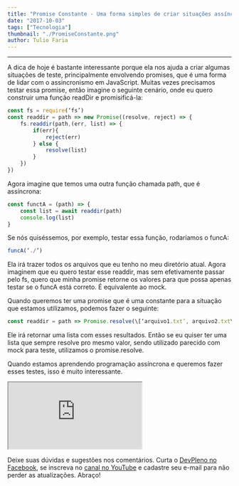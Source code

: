 ```yaml
---
title: "Promise Constante - Uma forma simples de criar situações assíncronas de teste"
date: "2017-10-03"
tags: ["Tecnologia"]
thumbnail: "./PromiseConstante.png"
author: Tulio Faria
---
```


---
A dica de hoje é bastante interessante porque ela nos ajuda a criar algumas situações de teste, principalmente envolvendo promises, que é uma forma de lidar com o assincronismo em JavaScript. Muitas vezes precisamos testar essa promise, então imagine o seguinte cenário, onde eu quero construir uma função readDir e promisificá-la:  

```jsx {numberLines: true}
const fs = require(‘fs’)
const readdir = path => new Promise((resolve, reject) => {
    fs.readdir(path,(err, list) => {
        if(err){
            reject(err)
        } else {
            resolve(list)
        }
    })
})
```

Agora imagine que temos uma outra função chamada path, que é assíncrona:

```jsx {numberLines: true}
const functA = (path) => {
    const list = await readdir(path)
    console.log(list)
}
```

Se nós quiséssemos, por exemplo, testar essa função, rodaríamos o funcA:

```jsx {numberLines: true}
funcA(‘./’)
```

Ela irá trazer todos os arquivos que eu tenho no meu diretório atual. Agora imaginem que eu quero testar esse readdir, mas sem efetivamente passar pelo fs, quero que minha promise retorne os valores para que possa apenas testar se o funcA está correto. É equivalente ao mock. 

Quando queremos ter uma promise que é uma constante para a situação que estamos utilizamos, podemos fazer o seguinte:

```jsx {numberLines: true}
const readdir = path => Promise.resolve(\[‘arquivo1.txt’, arquivo2.txt\])
```

Ele irá retornar uma lista com esses resultados. Então se eu quiser ter uma lista que sempre resolve pro mesmo valor, sendo utilizado parecido com mock para teste, utilizamos o promise.resolve. 

Quando estamos aprendendo programação assíncrona e queremos fazer esses testes, isso é muito interessante. 

<div class="embed-responsive embed-responsive-16by9 mb-4">
  <iframe class="embed-responsive-item" src="https://www.youtube.com/embed/OeI0CCzl0y4" allowfullscreen></iframe>
</div>

Deixe suas dúvidas e sugestões nos comentários. Curta o [DevPleno no Facebook](http://www.facebook.com/devpleno), se inscreva no [canal no YouTube](https://www.youtube.com/channel/UC07JWf9A0B1scApbS1Te7Ww) e cadastre seu e-mail para não perder as atualizações. Abraço!